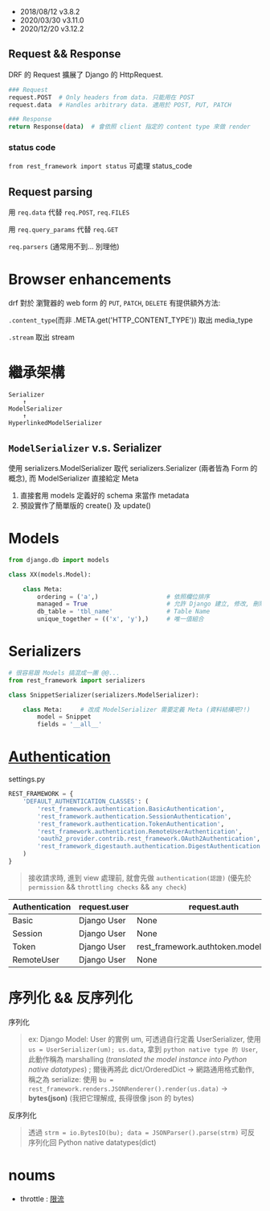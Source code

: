 - 2018/08/12 v3.8.2
- 2020/03/30 v3.11.0
- 2020/12/20 v3.12.2


## Request && Response

DRF 的 Request 擴展了 Django 的 HttpRequest.

```bash
### Request
request.POST  # Only headers from data. 只能用在 POST
request.data  # Handles arbitrary data. 適用於 POST, PUT, PATCH

### Response
return Response(data)  # 會依照 client 指定的 content type 來做 render

```

### status code

`from rest_framework import status` 可處理 status_code


## Request parsing

用 `req.data` 代替 `req.POST`, `req.FILES`

用 `req.query_params` 代替 `req.GET`

`req.parsers` (通常用不到... 別理他)



# Browser enhancements

drf 對於 瀏覽器的 web form 的 `PUT`, `PATCH`, `DELETE` 有提供額外方法:

`.content_type`(而非 .META.get('HTTP_CONTENT_TYPE')) 取出 media_type

`.stream` 取出 stream



# 繼承架構

```
Serializer
    ↑
ModelSerializer
    ↑
HyperlinkedModelSerializer
```

## `ModelSerializer` v.s. Serializer

使用 serializers.ModelSerializer 取代 serializers.Serializer (兩者皆為 Form 的概念), 而 ModelSerializer 直接給定 Meta
1. 直接套用 models 定義好的 schema 來當作 metadata
2. 預設實作了簡單版的 create() 及 update()



# Models

```py
from django.db import models

class XX(models.Model):

    class Meta:
        ordering = ('a',)                   # 依照欄位排序
        managed = True                      # 允許 Django 建立, 修改, 刪除 Table
        db_table = 'tbl_name'               # Table Name
        unique_together = (('x', 'y'),)     # 唯一值組合
```



# Serializers

```py
# 很容易跟 Models 搞混成一團 @@...
from rest_framework import serializers

class SnippetSerializer(serializers.ModelSerializer):

    class Meta:     # 改成 ModelSerializer 需要定義 Meta (資料結構吧?!)
        model = Snippet
        fields = '__all__'
```



# [Authentication](http://www.django-rest-framework.org/api-guide/authentication/)

settings.py
```py
REST_FRAMEWORK = {
    'DEFAULT_AUTHENTICATION_CLASSES': (
        'rest_framework.authentication.BasicAuthentication',            # 預設啟用
        'rest_framework.authentication.SessionAuthentication',          # 預設啟用
        'rest_framework.authentication.TokenAuthentication',            #
        'rest_framework.authentication.RemoteUserAuthentication',       # Web Server 代理 App Server 作認證
        'oauth2_provider.contrib.rest_framework.OAuth2Authentication',  # 3rd 認證 - OAuth2
        'rest_framework_digestauth.authentication.DigestAuthentication' # 3rd 認證 - Digest
    )
}
```

> 接收請求時, 進到 view 處理前, 就會先做 `authentication(認證)` (優先於 `permission` && `throttling checks` && `any check`)


Authentication | request.user | request.auth
-------------- | ------------ | ------------------------------------------
Basic          | Django User  | None
Session        | Django User  | None
Token          | Django User  | rest_framework.authtoken.models.Token
RemoteUser     | Django User  | None


# 序列化 && 反序列化

序列化

> ex: Django Model: User 的實例 um, 可透過自行定義 UserSerializer, 使用 `us = UserSerializer(um); us.data`, 拿到 `python native type 的 User`, 此動作稱為 marshalling (*translated the model instance into Python native datatypes*) ;
> 爾後再將此 dict/OrderedDict -> 網路通用格式動作, 稱之為 serialize: 使用 `bu = rest_framework.renders.JSONRenderer().render(us.data)` -> **bytes(json)** (我把它理解成, 長得很像 json 的 bytes)

反序列化

> 透過 `strm = io.BytesIO(bu); data = JSONParser().parse(strm)` 可反序列化回 Python native datatypes(dict)



# noums

- throttle : [限流](https://www.django-rest-framework.org/api-guide/throttling/)